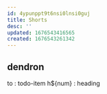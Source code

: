```yaml
---
id: 4ypunppt9t6nsi0lnsi0guj
title: Shorts
desc: ''
updated: 1676543416565
created: 1676543261342
---
```


## dendron
to : todo-item
h${num} : heading